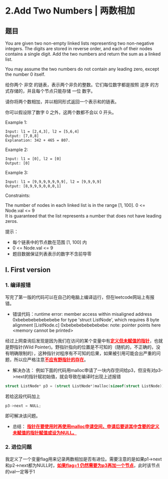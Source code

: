 # 2.Add Two Numbers | 两数相加
## 题目
You are given two non-empty linked lists representing two non-negative integers. The digits are stored in reverse order, and each of their nodes contains a single digit. Add the two numbers and return the sum as a linked list.

You may assume the two numbers do not contain any leading zero, except the number 0 itself.  

给你两个 非空 的链表，表示两个非负的整数。它们每位数字都是按照 逆序 的方式存储的，并且每个节点只能存储 一位 数字。

请你将两个数相加，并以相同形式返回一个表示和的链表。

你可以假设除了数字 0 之外，这两个数都不会以 0 开头。

Example 1:  
```
Input: l1 = [2,4,3], l2 = [5,6,4]  
Output: [7,0,8]  
Explanation: 342 + 465 = 807.  
```

Example 2:  
```
Input: l1 = [0], l2 = [0]  
Output: [0]  
```

Example 3:  
```
Input: l1 = [9,9,9,9,9,9,9], l2 = [9,9,9,9]  
Output: [8,9,9,9,0,0,0,1]  
```
 
Constraints:

The number of nodes in each linked list is in the range [1, 100].
0 <= Node.val <= 9  
It is guaranteed that the list represents a number that does not have leading zeros.  

提示：

- 每个链表中的节点数在范围 [1, 100] 内  
- 0 <= Node.val <= 9  
- 题目数据保证列表表示的数字不含前导零  

## I. First version
### 1. 编译报错
写完了第一版的代码可以在自己的电脑上编译运行，但在leetcode网站上有报错。

* 错误代码：runtime error: member access within misaligned address 0xbebebebebebebebe for type 'struct ListNode', which requires 8 byte alignment [ListNode.c]
0xbebebebebebebebe: note: pointer points here
\<memory cannot be printed>  

经过上网查询后发现是因为我们在访问的某个变量中有<font color="red"><u>**定义但未赋值的指针**</u></font>，也就是野指针(Wild Pointer)。野指针指向的位置是不可知的（随机的，不正确的，没有明确限制的），这种指针对程序有不可知的后果，如果被引用可能会出严重的问题，所以应严格注意<font color="red"><u>**不应有野指针的存在**</u></font>。  

* 解决办法：
例如下面的代码用malloc申请了一块内存空间给p3，但没有对p3->next的指针赋初始值，就会导致在编译时出现上述报错
```C
struct ListNode* p3 = (struct ListNode*)malloc(sizeof(struct ListNode));
```
若给这段代码加上
```C
p3->next = NULL;
```
即可解决该问题。  

* 总结：
<font color="red"><u>**指针在要使用时再使用malloc申请空间，申请后要讲其中含要的定义未赋值的指针赋值或设为NULL。**</u></font>

### 2. 进位问题
我定义了一个变量flag用来记录两数相加是否有进位。需要注意的是如果p1->next和p2->next都为NULL时，<font color="red"><u>**如果flag=1 仍然需要为p3再加一个节点**</u></font>，此时该节点的val一定等于1